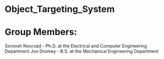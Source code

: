 # Object_Targeting_System

# Group Members:
Soroosh Noorzad - Ph.D. at the Electrical and Computer Engineering Department
Jon Dromey - B.S. at the Mechanical Engineering Department
